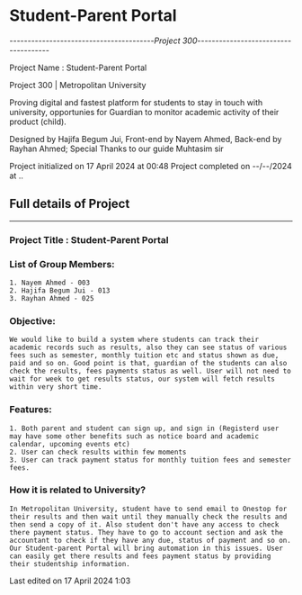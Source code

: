 # Student-Parent Portal 

----------------------------------------*Project 300*-------------------------------------

Project Name : Student-Parent Portal

Project 300 | Metropolitan University

Proving digital and fastest platform for students to stay in touch with university, opportunies for Guardian to monitor academic activity of their product (child). 

Designed by Hajifa Begum Jui,
Front-end by Nayem Ahmed,
Back-end by Rayhan Ahmed;
Special Thanks to our guide Muhtasim sir


Project initialized on 17 April 2024 at 00:48
Project completed on --/--/2024 at ..


## Full details of Project
--------------------------
### Project Title : Student-Parent Portal

### List of Group Members:
    1. Nayem Ahmed - 003
    2. Hajifa Begum Jui - 013
    3. Rayhan Ahmed - 025

### Objective:
    We would like to build a system where students can track their academic records such as results, also they can see status of various fees such as semester, monthly tuition etc and status shown as due, paid and so on. Good point is that, guardian of the students can also check the results, fees payments status as well. User will not need to wait for week to get results status, our system will fetch results within very short time.


### Features:
    1. Both parent and student can sign up, and sign in (Registerd user may have some other benefits such as notice board and academic calendar, upcoming events etc)
    2. User can check results within few moments
    3. User can track payment status for monthly tuition fees and semester fees.


### How it is related to University?
    In Metropolitan University, student have to send email to Onestop for their results and then wait until they manually check the results and then send a copy of it. Also student don't have any access to check there payment status. They have to go to account section and ask the accountant to check if they have any due, status of payment and so on. Our Student-parent Portal will bring automation in this issues. User can easily get there results and fees payment status by providing their studentship information.


Last edited on 17 April 2024 1:03
